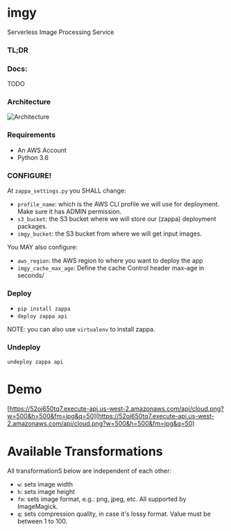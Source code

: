 # imgy
Serverless Image Processing Service

### TL;DR


### Docs:

TODO

### Architecture

![Architecture](https://raw.githubusercontent.com/joarleymoraes/imgy/master/docs/architecture.png)

### Requirements

- An AWS Account
- Python 3.6

### CONFIGURE!

At `zappa_settings.py` you SHALL change:

- `profile_name`: which is the AWS CLI profile we will use for deployment. Make sure it has ADMIN permission.
- `s3_bucket`: the S3 bucket where we will store our (zappa) deployment packages.
- `imgy_bucket`: the S3 bucket from where we will get input images.


You MAY also configure:

- `aws_region`: the AWS region to where you want to deploy the app
-  `imgy_cache_max_age`: Define the cache Control header max-age in seconds/

### Deploy

- `pip install zappa`
- `deploy zappa api`

NOTE: you can also use `virtualenv` to install zappa.


### Undeploy
`undeploy zappa api`


# Demo

[https://52oj650tq7.execute-api.us-west-2.amazonaws.com/api/cloud.png?w=500&h=500&fm=jpg&q=50](https://52oj650tq7.execute-api.us-west-2.amazonaws.com/api/cloud.png?w=500&h=500&fm=jpg&q=50)


# Available Transformations

All transformationS below are independent of each other:

- `w`: sets image width
- `h`: sets image height
- `fm`: sets image format, e.g.: png, jpeg, etc. All supported by ImageMagick.
- `q`: sets compression quality, in case it's lossy format. Value must be between 1 to 100.


